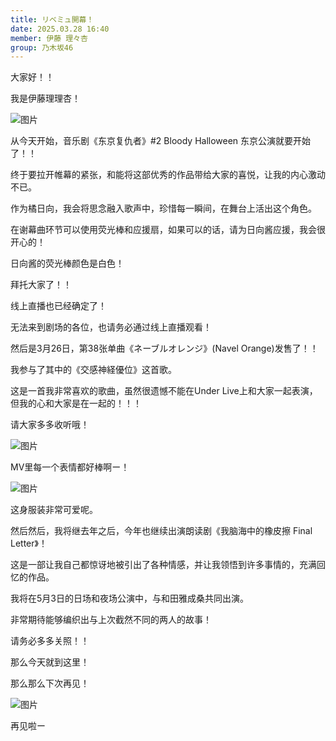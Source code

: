 ```yaml
---
title: リベミュ開幕！
date: 2025.03.28 16:40
member: 伊藤 理々杏
group: 乃木坂46
---
```



大家好！！


我是伊藤理理杏！

![图片](https://www.nogizaka46.com/files/46/diary/n46/MEMBER/moblog/202503/moby4i6a0.jpg)


从今天开始，音乐剧《东京复仇者》#2 Bloody Halloween 东京公演就要开始了！！


终于要拉开帷幕的紧张，和能将这部优秀的作品带给大家的喜悦，让我的内心激动不已。


作为橘日向，我会将思念融入歌声中，珍惜每一瞬间，在舞台上活出这个角色。


在谢幕曲环节可以使用荧光棒和应援扇，如果可以的话，请为日向酱应援，我会很开心的！


日向酱的荧光棒颜色是白色！


拜托大家了！！


线上直播也已经确定了！

无法来到剧场的各位，也请务必通过线上直播观看！



然后是3月26日，第38张单曲《ネーブルオレンジ》(Navel Orange)发售了！！


我参与了其中的《交感神経優位》这首歌。


这是一首我非常喜欢的歌曲，虽然很遗憾不能在Under Live上和大家一起表演，但我的心和大家是在一起的！！！


请大家多多收听哦！


![图片](https://www.nogizaka46.com/files/46/diary/n46/MEMBER/moblog/202503/mobXRGKSB.jpg)

MV里每一个表情都好棒啊ー！


![图片](https://www.nogizaka46.com/files/46/diary/n46/MEMBER/moblog/202503/mobXSv9mQ.jpg)

这身服装非常可爱呢。



然后然后，我将继去年之后，今年也继续出演朗读剧《我脑海中的橡皮擦 Final Letter》！


这是一部让我自己都惊讶地被引出了各种情感，并让我领悟到许多事情的，充满回忆的作品。


我将在5月3日的日场和夜场公演中，与和田雅成桑共同出演。


非常期待能够编织出与上次截然不同的两人的故事！


请务必多多关照！！






那么今天就到这里！


那么那么下次再见！






























![图片](https://www.nogizaka46.com/files/46/diary/n46/MEMBER/moblog/202503/mobaAdTmw.jpg)

再见啦ー


